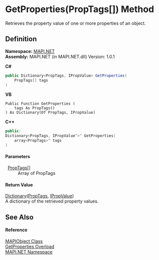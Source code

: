 # GetProperties(PropTags[]) Method


Retrieves the property value of one or more properties of an object.



## Definition
**Namespace:** <a href="N_MAPI_NET.md">MAPI.NET</a>  
**Assembly:** MAPI.NET (in MAPI.NET.dll) Version: 1.0.1

**C#**
``` C#
public Dictionary<PropTags, IPropValue> GetProperties(
	PropTags[] tags
)
```
**VB**
``` VB
Public Function GetProperties ( 
	tags As PropTags()
) As Dictionary(Of PropTags, IPropValue)
```
**C++**
``` C++
public:
Dictionary<PropTags, IPropValue^>^ GetProperties(
	array<PropTags>^ tags
)
```



#### Parameters
<dl><dt>  <a href="T_MAPI_NET_PropTags.md">PropTags</a>[]</dt><dd>Array of PropTags</dd></dl>

#### Return Value
<a href="https://learn.microsoft.com/dotnet/api/system.collections.generic.dictionary-2" target="_blank" rel="noopener noreferrer">Dictionary</a>(<a href="T_MAPI_NET_PropTags.md">PropTags</a>, <a href="T_MAPI_NET_IPropValue.md">IPropValue</a>)  
A dictionary of the retrieved property values.

## See Also


#### Reference
<a href="T_MAPI_NET_MAPIObject.md">MAPIObject Class</a>  
<a href="Overload_MAPI_NET_MAPIObject_GetProperties.md">GetProperties Overload</a>  
<a href="N_MAPI_NET.md">MAPI.NET Namespace</a>  
